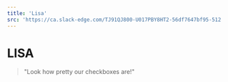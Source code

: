 ```yaml
---
title: 'Lisa'
src: 'https://ca.slack-edge.com/TJ91QJ800-U017PBY8HT2-56df7647bf95-512'
---
```


# LISA

> "Look how pretty our checkboxes are!"
